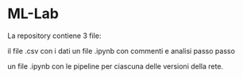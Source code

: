 # ML-Lab

La repository contiene 3 file:

il file .csv con i dati
un file .ipynb con commenti e analisi passo passo 

un file .ipynb con le pipeline per ciascuna delle versioni della rete.
